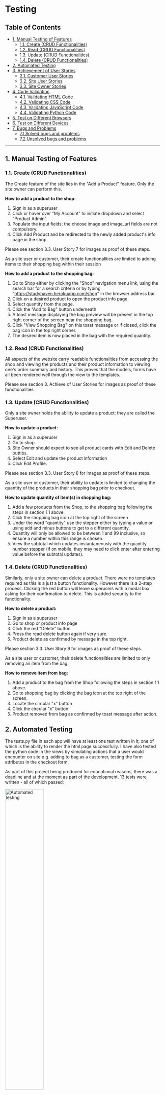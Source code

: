 # Testing

## Table of Contents
  * [1. Manual Testing of Features](#1-manual-testing-of-features)
    + [1.1. Create (CRUD Functionalities)](#11-create--crud-functionalities-)
    + [1.2. Read (CRUD Functionalities)](#12-read--crud-functionalities-)
    + [1.3. Update (CRUD Functionalities)](#13-update--crud-functionalities-)
    + [1.4. Delete (CRUD Functionalities)](#14-delete--crud-functionalities-)
  * [2. Automated Testing](#2-automated-testing)
  * [3. Achievement of User Stories](#3-achievement-of-user-stories)
    + [3.1. Customer User Stories](#31-customer-user-stories)
    + [3.2. Site User Stories](#32-site-user-stories)
    + [3.3. Site Owner Stories](#33-site-owner-stories)
  * [4. Code Validation](#4-code-validation)
    + [4.1. Validating HTML Code](#41-validating-html-code)
    + [4.2. Validating CSS Code](#42-validating-css-code)
    + [4.3. Validating JavaScript Code](#43-validating-javascript-code)
    + [4.4. Validating Python Code](#44-validating-python-code)
  * [5. Test on Different Browsers](#5-test-on-different-browsers)
  * [6. Test on Different Devices](#6-test-on-different-devices)
  * [7. Bugs and Problems](#7-bugs-and-problems)
    + [7.1 Solved bugs and problems](#71-solved-bugs-and-problems)
    + [7.2 Unsolved bugs and problems](#72-unsolved-bugs-and-problems)

<hr>

## 1. Manual Testing of Features
### 1.1. Create (CRUD Functionalities)
The Create feature of the site lies in the "Add a Product" feature. Only the site owner can perform this.

__How to add a product to the shop:__

1. Sign in as a superuser
2. Click or hover over "My Account" to initiate dropdown and select "Product Admin".
3. Populate the input fields; the choose image and image_url fields are not compulsory.
4. Click Add Product and be redirected to the newly added product's info page in the shop.

Please see section 3.3. User Story 7 for images as proof of these steps.

As a site user or customer, their create functionalities are limited to adding items to their shopping bag within their session

__How to add a product to the shopping bag:__

1. Go to Shop either by clicking the "Shop" navigation menu link, using the search bar for a search criteria or by typing "https://studyhaven.herokuapp.com/shop" in the browser address bar.
2. Click on a desired product to open the product info page.
3. Select quantity from the page.
4. Click the "Add to Bag" button underneath
5. A toast message displaying the bag preview will be present in the top right corner of the screen near the shopping bag.
6. Click "View Shopping Bag" on this toast message or if closed, click the bag icon in the top right corner.
7. The desired item is now placed in the bag with the required quantity.

### 1.2. Read (CRUD Functionalities)

All aspects of the website carry readable functionalities from accessing the shop and viewing the products and their product information to viewing one's order summary and history. This proves that the models, forms have all been rendered well through the view to the templates.

Please see section 3. Achieve of User Stories for images as proof of these functionalities.

### 1.3. Update (CRUD Functionalities)

Only a site owner holds the ability to update a product; they are called the Superuser.

__How to update a product:__

1. Sign in as a superuser
2. Go to shop
3. Site Owner should expect to see all product cards with Edit and Delete buttibs.
4. Select Edit and update the product information
5. Click Edit Profile.

Please see section 3.3. User Story 8 for images as proof of these steps.

As a site user or customer, their ability to update is limited to changing the quantity of the products in their shopping bag prior to checkout.

__How to update quantity of item(s) in shopping bag:__

1. Add a few products from the Shop, to the shopping bag following the steps in section 1.1 above.
2. Click the shopping bag icon at the top right of the screen
3. Under the word "quantity" use the stepper either by typing a value or using add and minus buttons to get to a different quantity.
4. Quantity will only be allowed to be between 1 and 99 inclusive, so ensure a number within this range is chosen.
5. View the subtotal which updates instantaneously with the quantity number stepper (if on mobile, they may need to click enter after entering value before the subtotal updates).

### 1.4. Delete (CRUD Functionalities)

Similarly, only a site owner can delete a product. There were no templates required as this is a just a button functionality. However there is a 2-step process. Clicking the red button will leave superusers with a modal box asking for their confirmation to delete. This is added security to the functionality.

__How to delete a product:__

1. Sign in as a superuser
2. Go to shop or product info page
3. Click the red "Delete" button
4. Press the read delete button again if very sure.
5. Product delete as confirmed by message in the top right.

Please section 3.3. User Story 9 for images as proof of these steps.

As a site user or customer, their delete functionalities are limited to only removing an item from the bag.

__How to remove item from bag:__

1. Add a product to the bag from the Shop following the steps in section 1.1 above.
2. Go to shopping bag by clicking the bag icon at the top right of the screen.
3. Locate the circular "x" button
4. Click the circular "x" button
5. Product removed from bag as confirmed by toast message after action.

## 2. Automated Testing

The tests.py file in each app will have at least one test written in it; one of which is the ability to render the html page successfully.
I have also tested the python code in the views by simulating actions that a user would encounter on site e.g. adding to bag as a customer, testing the form attributes in the checkout form.

As part of this project being produced for educational reasons, there was a deadline and at the moment as part of the development, 13 tests were written - all of which passed:

<img src="static/images/automated-testing.PNG" alt="Automated testing" width="50%" height="auto"/>

I also tried to use `coverage` to help identify further areas to test code as I could within the time frame and assess how much code the tests cover. Beyond the deadline, I will be making even more tests to further assess the robustness of the entire application.

## 3. Achievement of User Stories
### 3.1. Customer User Stories
__User Story 1__
> As a customer, I would like to be able to make payment no more than 2 clicks after viewing items in my shopping bag.

Upon arriving at the shopping bag page, the customer will see the following:

<img src="static/images/bag-step-1.PNG" alt="Bag Step 1" width="50%" height="auto"/>

Customer must then scroll through, checking their items if necessary and clicking the button at the bottom:

<img src="static/images/secure-checkout.PNG" alt="Secure Checkout" width="50%" height="auto"/>

The next page then shows the customer that they have completed the first step and that this is the last step:

<img src="static/images/checkout-step-2.PNG" alt="Checkout Step 2" width="50%" height="auto"/>

If customer scrolls to the bottom, they will see a field for card details input to pay. This procedure only took 1 click from the shopping bag which is better than what they had requested.

<img src="static/images/payment.PNG" alt="Payment Input" width="50%" height="auto"/>

__User Story 2__
> As a customer, I would like to be able to view my order history in order to keep track of my payments.

The order history is found in "My Profile" and this table will always be present to show where orders will be populated. The table automatically populates data with the customer's order. The field include order number, order date and order items and the price paid at the time of purchase.

<img src="static/images/order-history.PNG" alt="Order History Table" width="50%" height="auto"/>

Confirmation emails are also sent to the customer in the event that they are not a registered site user. This also ensure that customers can keep track of their payments in their own personal inbox.

<img src="static/images/order-success-message.png" alt="Order Success Message" width="50%" height="auto"/>

__User Story 3__
> As a customer, I would like to be browse through shop and add them to bag.

Go to Shop on the Main Navigation and the customer is greeted with all of the StudyHaven products. The customer also has the option to filter them as they please until they reach a favourite. 

<img src="static/images/shop-page.PNG" alt="StudyHaven Shop Page" width="50%" height="auto"/>

The search bar also goes straight to the shop. Once a product is found, adding to bag is as easy as clicking the product for full information and then the "Add to Bag" button.

<img src="static/images/search-test.PNG" alt="Search Test" width="50%" height="auto"/>

A message in the top right corner will then be displayed with a preview of the shopping bag contents.

<img src="static/images/add-to-bag.PNG" alt="Added to Bag Message" width="50%" height="auto"/>


### 3.2. Site User Stories
__User Story 4__
> As a site user, I would like the site to be responsive enough that I should not have to scroll horizontally to see tables/content.

All aspects of the site were relatively straightforward to make responsive apart from the shopping bag table. As a developer, the approach was to divide this table elements into smaller components which will be piled together using Bootstrap's grid.

<img src="static/images/bag-mobile.PNG" alt="Shopping Bag mobile view" width="20%" height="auto"/>

<img src="static/images/bag-desktop.PNG" alt="Shopping Bag desktop view" width="50%" height="auto"/>

__User Story 5__
> As a site user, when registering I would like to see options that verify my inputs incase I enter the wrong email or password.

Django-allauth comes with authetication which are easily imported to the whole application. Fortunately, the authetication does require a confirmation for the email address and passwords. The system is also strict on the type of password that should be used.

<img src="static/images/sign-up-form-test.PNG" alt="Sign Up Form Test" width="50%" height="auto"/>

__User Story 6__
> As a site user, I would like to be able to easily save my address details after a purchase to which I could reuse automatically.

StudyHaven was designed to make things easier and by checking the box underneath the Postcode input on checkout, the details will be stored. However, please note that this is only viewable to registered users. 

<img src="static/images/save-info.PNG" alt="Save Shipping Info Checkbox" width="50%" height="auto"/>

Those that have not registered will have an option to register or login instead:

<img src="static/images/save-info2.PNG" alt="Save Shipping Info Checkbox" width="50%" height="auto"/>

Once payment has gone through, the user can find their contact and shipping details immediately populated on their profile page. 

### 3.3. Site Owner Stories
__User Story 7__
> As a site owner, I would like to be able to add products regardless of whether they have an image or not.

This is possible as in the `Product` model, the `image` and `image_url` fields are not required so therefore they will not be required on the rendered form.

<img src="static/images/add-product-field.PNG" alt="Image field vs Price Field" width="50%" height="auto"/>

Instead an `if` statement handles the "No Image" display in the event that the site owner does not upload an image:

_(From products.html lines 73-81)_
```
{% if product.image %}
<a href="{% url 'product_info' product.id %}">
    <img class="card-img-top img-fluid" src="{{ product.image.url }}" alt="{{ product.name }}">
</a>
{% else %}
<a href="{% url 'product_info' product.id %}">
    <img class="card-img-top img-fluid" src="{{ MEDIA_URL }}no-image.jpg" alt="{{ product.name }}">
</a>
{% endif %}
```
Non-required Image Fields vs the required Price fields:

<img src="static/images/add-product-field.PNG" alt="Image field vs Price Field" width="50%" height="auto"/>

Test product now added to the StudyHaven shop:

<img src="static/images/test-add-without-image.PNG" alt="Test product added to shop" width="50%" height="auto"/>

Test product info page:

<img src="static/images/test-product-info.PNG" alt="Test product info" width="50%" height="auto"/>

__User Story 8__
> As a site owner, I would like to be able to edit and update products freely.

When the site owner clicks on the blue Edit button on either the product info page or in the shop, they should expect to see the following:

<img src="static/images/editing-test-product.PNG" alt="Editing Test Product" width="50%" height="auto"/>

The image above shows an alert message in the top right to keep the site owner informed of the decision that they have made to edit a particular product in the shop.

The site owner can also now change the product image to another of their choice:

<img src="static/images/change-test-image.PNG" alt="Editing Test Product Image" width="50%" height="auto"/>

Updated product after pressing "Edit Product" being redirected to product info page:

<img src="static/images/updated-test-product.PNG" alt="Updated Test Product Image" width="50%" height="auto"/>

__User Story 9__
> As a site owner, I would like to be able to delete any unwanted or expired products.

Using the test product as an example, the site owner can simply click the red delete button link to be greeted with a confirm delete modal. This add security in the event that the site owner mistakenly pressed the delete button link.

<img src="static/images/confirm-delete.PNG" alt="Updated Test Product Image" width="50%" height="auto"/>

Once the site owner presses delete, a confirmation message is displayed in the top right as the page redirects to the shop.

<img src="static/images/confirmed-deleted.PNG" alt="Updated Test Product Image" width="50%" height="auto"/>

__User Story 10__
> As a site owner, I would like to be able prevent any site user or hacker from bypassing the site urls.

A custom 404 page has been created for whenever someone types a url that is not part of the site infrastructure:

<img src="static/images/404page.PNG" alt="Updated Test Product Image" width="50%" height="auto"/>

If a regular registered site user / non-site owner attempts to add a product an error message is displayed:

<img src="static/images/only-site-owners.PNG" alt="Updated Test Product Image" width="50%" height="auto"/>

If an unregistered user attempts to bypass, they will be directed to the login page.

## 4. Code Validation
### 4.1. Validating HTML Code
All templates were checked with [W3 Validator](https://validator.w3.org/)r. However it must be noted that this validator cannot read through the django templating system. In the event that another developer adds to this project, be aware that the errors generated look like this:
<img src="static/images/html-checker.PNG" alt="HTML Checker" width="50%" height="auto"/>

However, one can read through the other errors to see if they are major if any. All other semantics within the StudyHaven code written using only HTML, did not pose as major errors in the [W3 Validator](https://validator.w3.org/).

### 4.2. Validating CSS Code
All CSS files were check with [Jigsaw W3 CSS](https://jigsaw.w3.org/css-validator/). The following results were obtained:

__base.css__

<img src="static/images/base_css_check.PNG" alt="base.css Validation" width="50%" height="auto"/>

__checkout.css__

<img src="static/images/checkout_css_check.PNG" alt="checkout.css Validation" width="50%" height="auto"/>

__profile.css__

<img src="static/images/profile_css_check.PNG" alt="profile.css Validation" width="50%" height="auto"/>

### 4.3. Validating JavaScript Code

I used [JSHint](https://jshint.com/) to test all scripts however [JSHint](https://jshint.com/) does not recognize the `$` selector used in JQuery. Neither did it recognise the Stripe function. Apart from that the scripts were vaidated to be well written. All checking resulted in an output like this:

<img src="static/images/jshint-check.PNG" alt="JavaScript Validation" width="50%" height="auto"/>

### 4.4. Validating Python Code
To ensure pep8 compliance, the "Problems" tab by the terminal shows areas that I could tidy up and refactor code thanks to `flake8`.

I used the command: `python3 -m flake8` in the terminal to generate a list of errors across the entire application. Some could be solved such as "line too long" however I opted not to edit any migration files or special calculations across the entire app in case it would mess up the infrastructure. The command therefore reports something like this:

<img src="static/images/flake8.PNG" alt="Python Validation" width="50%" height="auto"/>

## 5. Test on Different Browsers

[BrowserStack](https://www.browserstack.com/screenshots) was used to test StudyHaven on different browsers. Due to the defensive programming, not all parts of the website can be accessed via BrowserStack. You can find screenshots of the Home, Shop, Tutoring and FAQs pages [here](https://github.com/jerhabor/studyhaven/blob/166dba94c5c56e8bd5bd99a73a2c9f9182bed473/static/browser-tests).

The table below, summarizes the website's versatility and compability across the different types of browsers; which any user could use.

Key: ✔ = Website functions as intended

|    Browser (Version)   	| Home 	| Shop 	| Product Info 	| Bag 	| Checkout 	| Profile 	| Order Summary 	| Product Admin 	| Tutoring 	| FAQs 	|
|:----------------------:	|:----:	|:----:	|:------------:	|:---:	|:--------:	|:-------:	|:-------------:	|:-------------:	|:--------:	|:----:	|
|       Chrome (80)      	|   ✔  	|   ✔  	|       ✔      	|  ✔  	|     ✔    	|    ✔    	|       ✔       	|       ✔       	|     ✔    	|   ✔  	|
|      Firefox (74)      	|   ✔  	|   ✔  	|       ✔      	|  ✔  	|     ✔    	|    ✔    	|       ✔       	|       ✔       	|     ✔    	|   ✔  	|
|       Safari (13)      	|   ✔  	|   ✔  	|       ✔      	|  ✔  	|     ✔    	|    ✔    	|       ✔       	|       ✔       	|     ✔    	|   ✔  	|
| Internet Explorer (11) 	|   ✔  	|   ✔  	|       ✔      	|  ✔  	|     ✔    	|    ✔    	|       ✔       	|       ✔       	|     ✔    	|   ✔  	|
|        Edge (79)       	|   ✔  	|   ✔  	|       ✔      	|  ✔  	|     ✔    	|    ✔    	|       ✔       	|       ✔       	|     ✔    	|   ✔  	|
|       Opera<sup>1</sup> (67)      	|   ✔  	|   ✔  	|       ✔      	|  ✔  	|     ✔    	|    ✔    	|       ✔       	|       ✔       	|     ✔    	|   ✔  	|

<sup>1</sup> Please go to section 7.2.

## 6. Test on Different Devices

With the help of [BrowserStack](https://www.browserstack.com/screenshots), Google Chrome devTools and my personal devices, StudyHaven was tested on many different devices for its responsiveness. The list of devices used, are below with their viewport sizes. This ensures good responsive design across all devices.

Key: ✔ = Displays as intended

|    Browser (Version)   	| Viewport (Width x Height) 	| Home 	| Shop 	| Product Info 	| Bag 	| Checkout 	| Profile 	| Order Summary 	| Product Admin 	| Tutoring 	| FAQs 	|
|:----------------------:	|:-------------------------:	|:----:	|:----:	|:------------:	|:---:	|:--------:	|:-------:	|:-------------:	|:-------------:	|:--------:	|:----:	|
|       Galaxy Fold      	|         280 x 653         	|   ✔  	|   ✔  	|       ✔      	|  ✔  	|     ✔    	|    ✔    	|       ✔       	|       ✔       	|     ✔    	|   ✔  	|
|         Moto G4        	|         360 x 640         	|   ✔  	|   ✔  	|       ✔      	|  ✔  	|     ✔    	|    ✔    	|       ✔       	|       ✔       	|     ✔    	|   ✔  	|
|        Galaxy S5       	|         360 x 640         	|   ✔  	|   ✔  	|       ✔      	|  ✔  	|     ✔    	|    ✔    	|       ✔       	|       ✔       	|     ✔    	|   ✔  	|
|        Galaxy S9       	|         360 x 740         	|   ✔  	|   ✔  	|       ✔      	|  ✔  	|     ✔    	|    ✔    	|       ✔       	|       ✔       	|     ✔    	|   ✔  	|
|         Pixel 2        	|         411 x 731         	|   ✔  	|   ✔  	|       ✔      	|  ✔  	|     ✔    	|    ✔    	|       ✔       	|       ✔       	|     ✔    	|   ✔  	|
|       Pixel 2 XL       	|         411 x 823         	|   ✔  	|   ✔  	|       ✔      	|  ✔  	|     ✔    	|    ✔    	|       ✔       	|       ✔       	|     ✔    	|   ✔  	|
|       iPhone 5/SE      	|         320 x 568         	|   ✔  	|   ✔  	|       ✔      	|  ✔  	|     ✔    	|    ✔    	|       ✔       	|       ✔       	|     ✔    	|   ✔  	|
|      iPhone 6/7/8      	|         375 x 667         	|   ✔  	|   ✔  	|       ✔      	|  ✔  	|     ✔    	|    ✔    	|       ✔       	|       ✔       	|     ✔    	|   ✔  	|
|    iPhone 6/7/8 Plus   	|         414 x 736         	|   ✔  	|   ✔  	|       ✔      	|  ✔  	|     ✔    	|    ✔    	|       ✔       	|       ✔       	|     ✔    	|   ✔  	|
|        iPhone X        	|         375 x 812         	|   ✔  	|   ✔  	|       ✔      	|  ✔  	|     ✔    	|    ✔    	|       ✔       	|       ✔       	|     ✔    	|   ✔  	|
|          iPad          	|         768 x 1024        	|   ✔  	|   ✔  	|       ✔      	|  ✔  	|     ✔    	|    ✔    	|       ✔       	|       ✔       	|     ✔    	|   ✔  	|
|        iPad Pro        	|        1024 x 1366        	|   ✔  	|   ✔  	|       ✔      	|  ✔  	|     ✔    	|    ✔    	|       ✔       	|       ✔       	|     ✔    	|   ✔  	|
| Sony Bravia Television 	|   55-inch diagonal (4K)   	|   ✔  	|   ✔  	|       ✔      	|  ✔  	|     ✔    	|    ✔    	|       ✔       	|       ✔       	|     ✔    	|   ✔  	|

## 7. Bugs and Problems

### 7.1 Solved bugs and problems

* Initially the Stripe Webhook was unable to detect an order being made by the view due the wrong context key being rendered from `webhook_handler.py`. In `webhook_handler.py`, the context key `client_secret_key` was sent to the checkout template. However when rendering, intially just `client_secret` was rendered. This therefore resulted in unsuccessful orders and occasionally double orders due to the while loop generate in the handler. This has since been corrected and the order process works smoothly.

### 7.2 Unsolved bugs and problems

* It is worth noting that on older opera devices the font awesome icons might look different. However, the back-up `sans-serif` font and overall site functionalities still render StudyHaven's intended functionality to serve customers and handle business.

* Data that is being entered manually locally with sqlite may need to be entered manually again when connecting to `postgres`. The following error appears when attempting to load data to `postgres` after successfully downloading db.json, doing migrations and connecting to the `postgres` `DATABASE_URL`:

<img src="static/images/loaddata-error.png" alt="Load data error" width="50%" height="auto"/>

The above error is still being looked at, however due to the time constraints of the milestone project it is marked as unsolved. All data was successfully entered into the Heroku deployment so please ensure that you connect to `postgres` first when entering data into the database manually.